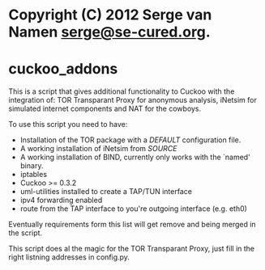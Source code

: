 # Copyright (C) 2012 Serge van Namen <serge@se-cured.org>.

cuckoo_addons
=============



This is a script that gives additional functionality to Cuckoo with the integration of: 
TOR Transparant Proxy for anonymous analysis, iNetsim for simulated internet components and NAT for the cowboys.

To use this script you need to have:

* Installation of the TOR package with a _DEFAULT_ configuration file.
* A working installation of iNetsim from _SOURCE_
* A working installation of BIND, currently only works with the `named' binary.
* iptables  
* Cuckoo >= 0.3.2
* uml-utilities installed to create a TAP/TUN interface
* ipv4 forwarding enabled
* route from the TAP interface to you're outgoing interface (e.g. eth0)

Eventually requirements form this list will get remove and being merged in the script.

This script does al the magic for the TOR Transparant Proxy, just fill in the right listning addresses in config.py.

